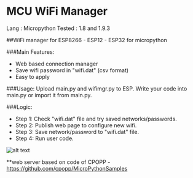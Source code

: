 # MCU WiFi Manager

Lang   : Micropython 
Tested : 1.8 and 1.9.3

##WiFi manager for ESP8266 - ESP12 - ESP32 for micropython 

###Main Features:
- Web based connection manager 
- Save wifi password in "wifi.dat" (csv format) 
- Easy to apply 

###Usage:
Upload main.py and wifimgr.py to ESP. 
Write your code into main.py or import it from main.py. 

###Logic:
- Step 1: Check "wifi.dat" file and try saved networks/passwords.
- Step 2: Publish web page to configure new wifi. 
- Step 3: Save network/password to "wifi.dat" file. 
- Step 4: Run user code.

![alt text](https://github.com/tayfunulu/WiFiManager/blob/master/WiFi_Manager.png)

**web server based on code of CPOPP - https://github.com/cpopp/MicroPythonSamples
